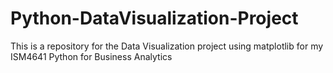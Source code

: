 # Python-DataVisualization-Project
This is a repository for the Data Visualization project using matplotlib for my ISM4641 Python for Business Analytics 
